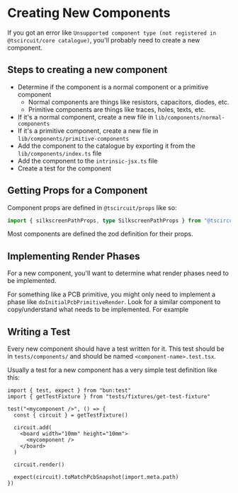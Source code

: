 # Creating New Components

If you got an error like `Unsupported component type (not registered in @tscircuit/core catalogue)`, you'll probably need to create a new component.

## Steps to creating a new component

- Determine if the component is a normal component or a primitive component
  - Normal components are things like resistors, capacitors, diodes, etc.
  - Primitive components are things like traces, holes, texts, etc.
- If it's a normal component, create a new file in `lib/components/normal-components`
- If it's a primitive component, create a new file in `lib/components/primitive-components`
- Add the component to the catalogue by exporting it from the `lib/components/index.ts` file
- Add the component to the `intrinsic-jsx.ts` file
- Create a test for the component

## Getting Props for a Component

Component props are defined in `@tscircuit/props` like so:

```ts
import { silkscreenPathProps, type SilkscreenPathProps } from "@tscircuit/props"
```

Most components are defined the zod definition for their props.

## Implementing Render Phases

For a new component, you'll want to determine what render phases need to be implemented.

For something like a PCB primitive, you might only need to implement a phase like `doInitialPcbPrimitiveRender`. Look for a similar component to copy/understand what needs to be implemented. For example

## Writing a Test

Every new component should have a test written for it. This test should be in `tests/components/` and should be named `<component-name>.test.tsx`.

Usually a test for a new component has a very simple test definition like this:

```tsx
import { test, expect } from "bun:test"
import { getTestFixture } from "tests/fixtures/get-test-fixture"

test("<mycomponent />", () => {
  const { circuit } = getTestFixture()

  circuit.add(
    <board width="10mm" height="10mm">
      <mycomponent />
    </board>
  )

  circuit.render()

  expect(circuit).toMatchPcbSnapshot(import.meta.path)
})
```
